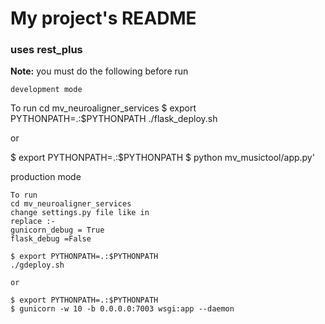 # My project's README
### uses rest_plus
**Note:** you must do the following before run

~~~~
development mode
~~~~~~~~~~~~~~~~
To run
cd mv_neuroaligner_services
$ export PYTHONPATH=.:$PYTHONPATH
./flask_deploy.sh

or

$ export PYTHONPATH=.:$PYTHONPATH
$ python mv_musictool/app.py'


production mode
~~~~~~~~~~~~~~~~
To run
cd mv_neuroaligner_services
change settings.py file like in
replace :- 
gunicorn_debug = True
flask_debug =False

$ export PYTHONPATH=.:$PYTHONPATH
./gdeploy.sh

or

$ export PYTHONPATH=.:$PYTHONPATH
$ gunicorn -w 10 -b 0.0.0.0:7003 wsgi:app --daemon





  
